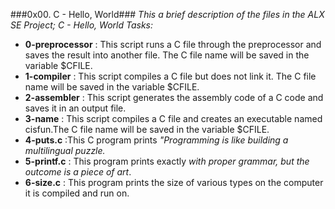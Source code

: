 ###0x00. C - Hello, World###
*This a brief description of the files in the ALX SE Project; C - Hello, World Tasks:*

- **0-preprocessor** : This script runs a C file through the preprocessor and saves the result into another file. The C file name will be saved in the variable $CFILE.
- **1-compiler** : This script compiles a C file but does not link it. The C file name will be saved in the variable $CFILE.
- **2-assembler** : This script generates the assembly code of a C code and saves it in an output file.
- **3-name** : This script compiles a C file and creates an executable named cisfun.The C file name will be saved in the variable $CFILE.
- **4-puts.c** :This C program prints *"Programming is like building a multilingual puzzle.*
- **5-printf.c** : This program prints exactly *with proper grammar, but the outcome is a piece of art*.
- **6-size.c** : This program prints the size of various types on the computer it is compiled and run on.


